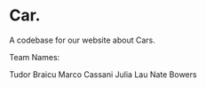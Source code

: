 # Car.
A codebase for our website about Cars. 

Team Names:

Tudor Braicu
Marco Cassani
Julia Lau
Nate Bowers